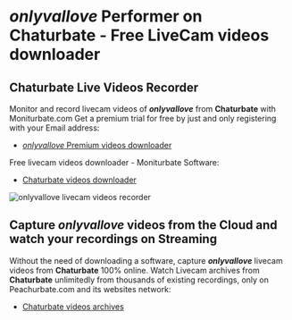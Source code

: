 # _onlyvallove_ Performer on Chaturbate - Free LiveCam videos downloader

## Chaturbate Live Videos Recorder

Monitor and record livecam videos of **_onlyvallove_** from **Chaturbate** with Moniturbate.com
Get a premium trial for free by just and only registering with your Email address:
* [_onlyvallove_ Premium videos downloader](https://moniturbate.com/request-demo-licence-key.html)

Free livecam videos downloader - Moniturbate Software:
* [Chaturbate videos downloader](https://moniturbate.com/moniturbate-download-software.html)

![_onlyvallove_ livecam videos recorder](https://peachurnet.com/templates/moniturbate-software.png)


## Capture _onlyvallove_ videos from the Cloud and watch your recordings on Streaming

Without the need of downloading a software, capture **_onlyvallove_** livecam videos from **Chaturbate** 100% online.
Watch Livecam archives from **Chaturbate** unlimitedly from thousands of existing recordings, only on Peachurbate.com and its websites network:
* [Chaturbate videos archives](https://peachurnet.com/)